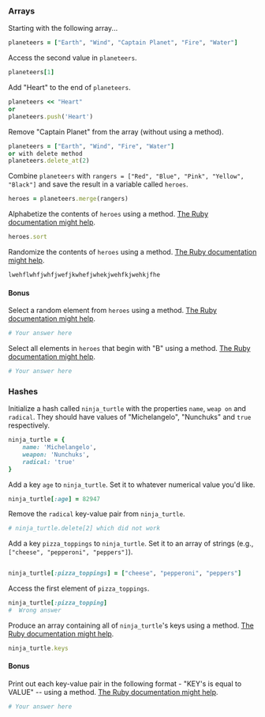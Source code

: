 ### Arrays

Starting with the following array...

```rb
planeteers = ["Earth", "Wind", "Captain Planet", "Fire", "Water"]
```

Access the second value in `planeteers`.


```rb
planeteers[1]
```

Add "Heart" to the end of `planeteers`.

```rb
planeteers << "Heart"
or 
planeteers.push('Heart')
```

Remove "Captain Planet" from the array (without using a method).

```rb
planeteers = ["Earth", "Wind", "Fire", "Water"]
or with delete method
planeteers.delete_at(2)

```

Combine `planeteers` with `rangers = ["Red", "Blue", "Pink", "Yellow", "Black"]` and save the result in a variable called `heroes`.

```rb
heroes = planeteers.merge(rangers)
```

Alphabetize the contents of `heroes` using a method. [The Ruby documentation might help](http://ruby-doc.org/core-2.6.1/Array.html).

```rb
heroes.sort
```

Randomize the contents of `heroes` using a method. [The Ruby documentation might help](http://ruby-doc.org/core-2.6.1/Array.html).

```rb
lwehflwhfjwhfjwefjkwhefjwhekjwehfkjwehkjfhe
```

#### Bonus

Select a random element from `heroes` using a method. [The Ruby documentation might help](http://ruby-doc.org/core-2.6.1/Array.html).

```rb
# Your answer here
```

Select all elements in `heroes` that begin with "B" using a method. [The Ruby documentation might help](http://ruby-doc.org/core-2.6.1/Array.html).

```rb
# Your answer here
```

### Hashes

Initialize a hash called `ninja_turtle` with the properties `name`, `weap on` and `radical`. They should have values of "Michelangelo", "Nunchuks" and `true` respectively.

```rb
ninja_turtle = {
    name: 'Michelangelo',
    weapon: 'Nunchuks',
    radical: 'true'
}
```

Add a key `age` to `ninja_turtle`. Set it to whatever numerical value you'd like.

```rb
ninja_turtle[:age] = 82947
```

Remove the `radical` key-value pair from `ninja_turtle`.

```rb
# ninja_turtle.delete[2] which did not work 

```

Add a key `pizza_toppings` to `ninja_turtle`. Set it to an array of strings (e.g., `["cheese", "pepperoni", "peppers"]`).

```rb

ninja_turtle[:pizza_toppings] = ["cheese", "pepperoni", "peppers"]
```

Access the first element of `pizza_toppings`.

```rb
ninja_turtle[:pizza_topping]
#  Wrong answer 
```

Produce an array containing all of `ninja_turtle`'s keys using a method. [The Ruby documentation might help](http://ruby-doc.org/core-1.9.3/Hash.html).

```rb
ninja_turtle.keys
```

#### Bonus

Print out each key-value pair in the following format - "KEY's is equal to VALUE" -- using a method. [The Ruby documentation might help](http://ruby-doc.org/core-1.9.3/Hash.html).

```rb
# Your answer here
```
